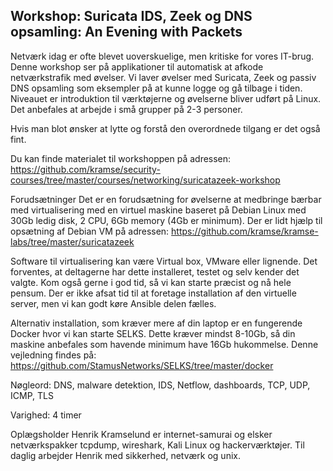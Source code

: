 Workshop: Suricata IDS, Zeek og DNS opsamling: An Evening with Packets
-----------------------------------------

Netværk idag er ofte blevet uoverskuelige, men kritiske for vores IT-brug. Denne workshop ser på applikationer til automatisk at afkode netværkstrafik med øvelser. Vi laver øvelser med Suricata, Zeek og passiv DNS opsamling som eksempler på at kunne logge og gå tilbage i tiden. Niveauet er introduktion til værktøjerne og øvelserne bliver udført på Linux. Det anbefales at arbejde i små grupper på 2-3 personer.

Hvis man blot ønsker at lytte og forstå den overordnede tilgang er det også fint.

Du kan finde materialet til workshoppen på adressen:
https://github.com/kramse/security-courses/tree/master/courses/networking/suricatazeek-workshop



Forudsætninger
Det er en forudsætning for øvelserne at medbringe bærbar med virtualisering med en virtuel maskine baseret på Debian Linux med 30Gb ledig disk, 2 CPU, 6Gb memory (4Gb er minimum).
Der er lidt hjælp til opsætning af Debian VM på adressen:
https://github.com/kramse/kramse-labs/tree/master/suricatazeek

Software til virtualisering kan være Virtual box, VMware eller lignende. Det forventes, at deltagerne har dette installeret, testet og selv kender det valgte. Kom også gerne i god tid, så vi kan starte præcist og nå hele pensum.  Der er ikke afsat tid til at foretage installation af den virtuelle server, men vi kan godt køre Ansible delen fælles.

Alternativ installation, som kræver mere af din laptop er en fungerende Docker hvor vi kan starte SELKS. Dette kræver mindst 8-10Gb, så din maskine anbefales som havende minimum have 16Gb hukommelse. Denne vejledning findes på:
https://github.com/StamusNetworks/SELKS/tree/master/docker

Nøgleord:
DNS, malware detektion, IDS, Netflow, dashboards, TCP, UDP, ICMP, TLS


Varighed: 4 timer

Oplægsholder
Henrik Kramselund er internet-samurai og elsker netværkspakker tcpdump, wireshark, Kali Linux og hackerværktøjer. Til daglig arbejder Henrik med sikkerhed, netværk og unix.
